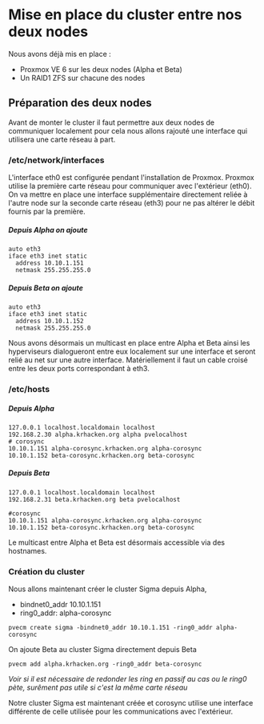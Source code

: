 # Mise en place du cluster entre nos deux nodes
Nous avons déjà mis en place :
- Proxmox VE 6 sur les deux nodes (Alpha et Beta)
- Un RAID1 ZFS sur chacune des nodes 
## Préparation des deux nodes
Avant de monter le cluster il faut permettre aux deux nodes de communiquer localement pour cela nous allons rajouté une interface qui utilisera une carte réseau à part. 
### /etc/network/interfaces
L'interface eth0 est configurée pendant l'installation de Proxmox. Proxmox utilise la première carte réseau pour communiquer avec l'extérieur (eth0).
On va mettre en place une interface supplémentaire directement reliée à l'autre node sur la seconde carte réseau (eth3) pour ne pas altérer le débit fournis par la première.
##### Depuis Alpha on ajoute
```
auto eth3
iface eth3 inet static
  address 10.10.1.151
  netmask 255.255.255.0
```
##### Depuis Beta on ajoute
```
auto eth3
iface eth3 inet static
  address 10.10.1.152
  netmask 255.255.255.0
```
Nous avons désormais un multicast en place entre Alpha et Beta ainsi les hyperviseurs dialogueront entre eux localement sur une interface et seront relié au net sur une autre interface. Matériellement il faut un cable croisé entre les deux ports correspondant à eth3.
### /etc/hosts
##### Depuis Alpha
```
127.0.0.1 localhost.localdomain localhost
192.168.2.30 alpha.krhacken.org alpha pvelocalhost
# corosync
10.10.1.151 alpha-corosync.krhacken.org alpha-corosync
10.10.1.152 beta-corosync.krhacken.org beta-corosync
```
##### Depuis Beta
```
127.0.0.1 localhost.localdomain localhost
192.168.2.31 beta.krhacken.org beta pvelocalhost

#corosync
10.10.1.151 alpha-corosync.krhacken.org alpha-corosync
10.10.1.152 beta-corosync.krhacken.org beta-corosync
```
Le multicast entre Alpha et Beta est désormais accessible via des hostnames.
### Création du cluster
Nous allons maintenant créer le cluster Sigma depuis Alpha,
- bindnet0_addr 10.10.1.151
- ring0_addr: alpha-corosync
```
pvecm create sigma -bindnet0_addr 10.10.1.151 -ring0_addr alpha-corosync
```
On ajoute Beta au cluster Sigma directement depuis Beta
```
pvecm add alpha.krhacken.org -ring0_addr beta-corosync
```
*Voir si il est nécessaire de redonder les ring en passif au cas ou le ring0 pète, surêment pas utile si c'est la même carte réseau*

Notre cluster Sigma est maintenant créée et corosync utilise une interface différente de celle utilisée pour les communications avec l'extérieur.
